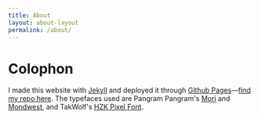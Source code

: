 ```yaml
---
title: About
layout: about-layout
permalink: /about/
---
```




# Colophon

I made this website with [Jekyll](https://jekyllrb.com) and deployed it through [Github Pages](https://pages.github.com)—[find my repo here](https://github.com/yearofglad/yearofglad.github.io). The typefaces used are Pangram Pangram's [Mori](https://pangrampangram.com/products/mori) and [Mondwest](https://pangrampangram.com/products/bitmap-mondwest), and TakWolf's [HZK Pixel Font](https://github.com/TakWolf/hzk-pixel-font). 